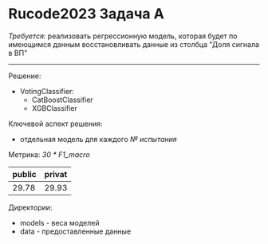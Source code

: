 # Rucode2023 Задача A

*Требуется:* реализовать регрессионную модель, которая будет по имеющимся данным восстановливать данные из столбца "Доля сигнала в ВП"


--------------------------------------------------------
Решение:
- VotingClassifier:
  - СatBoostClassifier
  - XGBClassifier

Ключевой аспект решения:
- отдельная модель для каждого *№ испытания*

Метрика: *30 * F1_macro*

|public|privat|
|------|------|
|29.78 |29.93 |

Директории:
- models - веса моделей
- data - предоставленные данные
